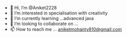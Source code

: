 - 👋 Hi, I’m @Aniket2228
- 👀 I’m interested in specialisation with creativity
- 🌱 I’m currently learning ...advanced java
- 💞️ I’m looking to collaborate on ...
- 📫 How to reach me ... aniketmohanty810@gmail.com

<!---
Aniket2228/Aniket2228 is a ✨ special ✨ repository because its `README.md` (this file) appears on your GitHub profile.
You can click the Preview link to take a look at your changes.
--->
